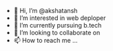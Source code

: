 - 👋 Hi, I’m @akshatansh
- 👀 I’m interested in web deploper 
- 🌱 I’m currently pursuing b.tech
- 💞️ I’m looking to collaborate on 
- 📫 How to reach me ...

<!---
akshatansh/akshatansh is a ✨ special ✨ repository because its `README.md` (this file) appears on your GitHub profile.
You can click the Preview link to take a look at your changes.
--->
